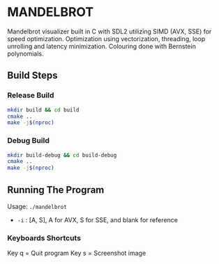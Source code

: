 # MANDELBROT

Mandelbrot visualizer built in C with SDL2 utilizing SIMD (AVX, SSE) for speed optimization. Optimization using vectorization, threading, loop unrolling and latency minimization. Colouring done with Bernstein polynomials.

## Build Steps

### Release Build
```bash
mkdir build && cd build
cmake ..
make -j$(nproc)
```

### Debug Build
```bash
mkdir build-debug && cd build-debug
cmake ..
make -j$(nproc)
```

## Running The Program
Usage: `./mandelbrot`
* `-i` : [A, S], A for AVX, S for SSE, and blank for reference

### Keyboards Shortcuts
Key q = Quit program
Key s = Screenshot image
